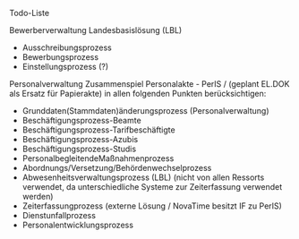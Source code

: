 Todo-Liste

Bewerberverwaltung Landesbasislösung (LBL)
 - Ausschreibungsprozess
 - Bewerbungsprozess
 - Einstellungsprozess (?)

Personalverwaltung
Zusammenspiel Personalakte - PerIS / (geplant EL.DOK als Ersatz für Papierakte) in allen folgenden Punkten berücksichtigen:
 - Grunddaten(Stammdaten)änderungsprozess (Personalverwaltung)
 - Beschäftigungsprozess-Beamte
 - Beschäftigungsprozess-Tarifbeschäftigte
 - Beschäftigungsprozess-Azubis
 - Beschäftigungsprozess-Studis
 - PersonalbegleitendeMaßnahmenprozess
 - Abordnungs/Versetzung/Behördenwechselprozess
 - Abwesenheitsverwaltungsprozess (LBL) (nicht von allen Ressorts verwendet, da unterschiedliche Systeme zur Zeiterfassung verwendet werden)
 - Zeiterfassungprozess (externe Lösung / NovaTime besitzt IF zu PerIS)
 - Dienstunfallprozess
 - Personalentwicklungsprozess












